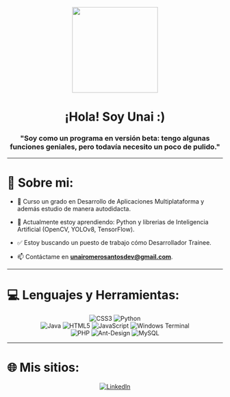 <div id="header" align="center">
    <img src="https://media.giphy.com/media/v1.Y2lkPTc5MGI3NjExNXd2ZTJoMm5tcXpjcWhvbmw2ajhzZWxpODF2NXMza3VuZDV0cTBxMCZlcD12MV9pbnRlcm5hbF9naWZfYnlfaWQmY3Q9Zw/SwImQhtiNA7io/giphy.gif" width="200" />
    <h1 align="center">¡Hola! Soy Unai :)</h1>
    <h3 align="center">"Soy como un programa en versión beta: tengo algunas funciones geniales, pero todavía necesito un poco de pulido."</h3>
</div>

---

# 💫 Sobre mi:

- 📝 Curso un grado en Desarrollo de Aplicaciones Multiplataforma y además estudio de manera autodidacta.

- 🌱 Actualmente estoy aprendiendo: Python y librerias de Inteligencia Artificial (OpenCV, YOLOv8, TensorFlow).

- ✅ Estoy buscando un puesto de trabajo cómo Desarrollador Trainee.

- 📫 Contáctame en **unairomerosantosdev@gmail.com**.

---

# 💻 Lenguajes y Herramientas:
<p align="center">
  <img src="https://img.shields.io/badge/css3-%231572B6.svg?style=for-the-badge&logo=css3&logoColor=white" alt="CSS3" />
  <img src="https://img.shields.io/badge/python-3670A0?style=for-the-badge&logo=python&logoColor=ffdd54" alt="Python" />
  <br/>
  <img src="https://img.shields.io/badge/java-%23ED8B00.svg?style=for-the-badge&logo=openjdk&logoColor=white" alt="Java" />
  <img src="https://img.shields.io/badge/html5-%23E34F26.svg?style=for-the-badge&logo=html5&logoColor=white" alt="HTML5" />
  <img src="https://img.shields.io/badge/javascript-%23323330.svg?style=for-the-badge&logo=javascript&logoColor=%23F7DF1E" alt="JavaScript" />
  <img src="https://img.shields.io/badge/Windows%20Terminal-%234D4D4D.svg?style=for-the-badge&logo=windows-terminal&logoColor=white" alt="Windows Terminal" />
  <br/>
  <img src="https://img.shields.io/badge/php-%23777BB4.svg?style=for-the-badge&logo=php&logoColor=white" alt="PHP" />
  <img src="https://img.shields.io/badge/-AntDesign-%230170FE?style=for-the-badge&logo=ant-design&logoColor=white" alt="Ant-Design" />
  <img src="https://img.shields.io/badge/mysql-%2300000f.svg?style=for-the-badge&logo=mysql&logoColor=white" alt="MySQL" />
  <br/>
</p>

---

# 🌐 Mis sitios:
<p align="center">
    <a href="https://linkedin.com/in/unai-romero-621784302">
        <img src="https://img.shields.io/badge/LinkedIn-%230077B5.svg?logo=linkedin&logoColor=white" alt="LinkedIn" />
    </a>
